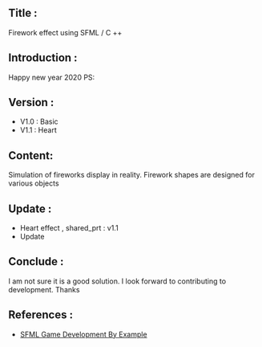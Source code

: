 ## Title :
Firework effect using SFML / C ++
## Introduction :
Happy new year 2020
PS: 
## Version :
- V1.0 : Basic 
- V1.1 : Heart
## Content:
Simulation of fireworks display in reality. Firework shapes are designed for various objects

## Update : 
- Heart effect , shared_prt : v1.1 
- Update 

## Conclude :
I am not sure it is a good solution. I look forward to contributing to development. Thanks

## References :
- [SFML Game Development By Example](https://www.amazon.com/SFML-Development-Example-Raimondas-Pupius/dp/1785287346)



